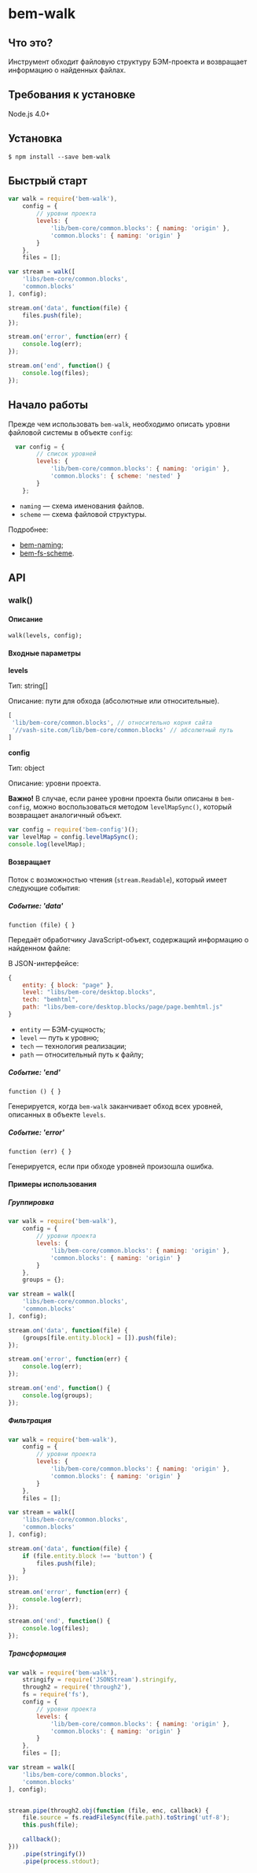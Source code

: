 # bem-walk

## Что это?

Инструмент обходит файловую структуру БЭМ-проекта и возвращает информацию о найденных файлах.

## Требования к установке

Node.js 4.0+

## Установка

```
$ npm install --save bem-walk
```

## Быстрый старт

```js
var walk = require('bem-walk'),
    config = {
        // уровни проекта
        levels: {
            'lib/bem-core/common.blocks': { naming: 'origin' },
            'common.blocks': { naming: 'origin' }
        }
    },
    files = [];

var stream = walk([
    'libs/bem-core/common.blocks',
    'common.blocks'
], config);

stream.on('data', function(file) {
    files.push(file);
});

stream.on('error', function(err) {
    console.log(err);
});

stream.on('end', function() {
    console.log(files);
});
```

## Начало работы

Прежде чем использовать `bem-walk`, необходимо описать уровни файловой системы в объекте `config`:

```js
  var config = {
        // cписок уровней
        levels: {
            'lib/bem-core/common.blocks': { naming: 'origin' },
            'common.blocks': { scheme: 'nested' }
        }
    };
```
* `naming` — схема именования файлов.
* `scheme` — схема файловой структуры.

Подробнее:
* [bem-naming](https://ru.bem.info/toolbox/sdk/bem-naming/);
* [bem-fs-scheme](https://ru.bem.info/toolbox/sdk/bem-fs-scheme/).

## API

### walk()

#### Описание

`walk(levels, config);`

#### Входные параметры

**levels**

Тип: string[]

Описание: пути для обхода (абсолютные или относительные).

```js
[
 'lib/bem-core/common.blocks', // относительно корня сайта
 '//vash-site.com/lib/bem-core/common.blocks' // абсолютный путь
]
```

**config**

Тип: object

Описание: уровни проекта.


**Важно!**  В случае, если ранее уровни проекта были описаны в `bem-config`, можно воспользоваться методом `levelMapSync()`, который возвращает аналогичный объект.

```js
var config = require('bem-config')();
var levelMap = config.levelMapSync();
console.log(levelMap);
```

#### Возвращает

Поток с возможностью чтения (`stream.Readable`), который имеет следующие события:

##### Событие: 'data'

`function (file) { }`

Передаёт обработчику JavaScript-объект, содержащий информацию о найденном файле:

В JSON-интерфейсе:

```js
{
    entity: { block: "page" },
    level: "libs/bem-core/desktop.blocks",
    tech: "bemhtml",
    path: "libs/bem-core/desktop.blocks/page/page.bemhtml.js"
}
```

* `entity` — БЭМ-сущность;
* `level`  — путь к уровню;
* `tech`   — технология реализации;
* `path`   — относительный путь к файлу;

##### Событие: 'end'

`function () { }`

Генерируется, когда `bem-walk` заканчивает обход всех уровней, описанных в объекте `levels`.

##### Событие: 'error'

`function (err) { }`

Генерируется, если при обходе уровней произошла ошибка.

#### Примеры использования

##### Группировка

```js
var walk = require('bem-walk'),
    config = {
        // уровни проекта
        levels: {
            'lib/bem-core/common.blocks': { naming: 'origin' },
            'common.blocks': { naming: 'origin' }
        }
    },
    groups = {};

var stream = walk([
    'libs/bem-core/common.blocks',
    'common.blocks'
], config);

stream.on('data', function(file) {
    (groups[file.entity.block] = []).push(file);
});

stream.on('error', function(err) {
    console.log(err);
});

stream.on('end', function() {
    console.log(groups);
});
```
##### Фильтрация

```js
var walk = require('bem-walk'),
    config = {
        // уровни проекта
        levels: {
            'lib/bem-core/common.blocks': { naming: 'origin' },
            'common.blocks': { naming: 'origin' }
        }
    },
    files = [];

var stream = walk([
    'libs/bem-core/common.blocks',
    'common.blocks'
], config);

stream.on('data', function(file) {
    if (file.entity.block !== 'button') {
        files.push(file);
    }  
});

stream.on('error', function(err) {
    console.log(err);
});

stream.on('end', function() {
    console.log(files);
});
```

##### Трансформация

```js
var walk = require('bem-walk'),
    stringify = require('JSONStream').stringify,
    through2 = require('through2'),
    fs = require('fs'),
    config = {
        // уровни проекта
        levels: {
            'lib/bem-core/common.blocks': { naming: 'origin' },
            'common.blocks': { naming: 'origin' }
        }
    },
    files = [];

var stream = walk([
    'libs/bem-core/common.blocks',
    'common.blocks'
], config);


stream.pipe(through2.obj(function (file, enc, callback) {
    file.source = fs.readFileSync(file.path).toString('utf-8');
    this.push(file);

    callback();
}))
    .pipe(stringify())
    .pipe(process.stdout);
```
